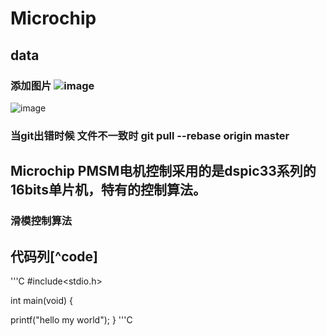 # Microchip
## data
### 添加图片  ![image](https://github.com/ButBueatiful/dotvim/raw/master/screenshots/vim-screenshot.jpg)
![image](https://github.com/wushulu/Microchip/blob/master/%E5%9B%BE%E7%89%87/MCLV-2.png)


###  当git出错时候 文件不一致时  git pull --rebase origin master
## Microchip PMSM电机控制采用的是dspic33系列的16bits单片机，特有的控制算法。

### 滑模控制算法


## 代码列[^code]
'''C
#include<stdio.h>

int main(void)
{

printf("hello my world");
}
'''C
